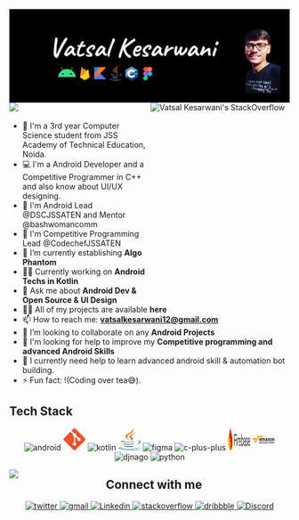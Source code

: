 <img align="center" src="https://github.com/plazzy99/plazzy99/blob/master/header.png" />

<a href="https://stackoverflow.com/users/12203379/vatsal-kesarwani?tab=profile">
<img align="right" alt="Vatsal Kesarwani's StackOverflow" src="https://github-readme-stackoverflow.vercel.app/?userID=12203379"  height="350px" width="250px" />
 </a>
<img src="https://komarev.com/ghpvc/?username=plazzy99&style=plastic"/>

- 🏫 I'm a 3rd year Computer Science student from JSS Academy of Technical Education, Noida.
- 💻 I'm a Android Developer and a Competitive Programmer in C++ and also know about UI/UX designing.
- 🥇 I'm Android Lead @DSCJSSATEN and Mentor @bashwomancomm
- 🏅 I'm Competitive Programming Lead @CodechefJSSATEN
- 🌱 I’m currently establishing **Algo Phantom**
- 👨‍💻 Currently working on **Android Techs in Kotlin**
- 💬 Ask me about **Android Dev & Open Source & UI Design**
- 👨‍💻 All of my projects are available **here**
- 📫 How to reach me: **vatsalkesarwani12@gmail.com**
- 👯 I’m looking to collaborate on any **Android Projects**
- 🤔 I'm looking for help to improve my **Competitive programming and advanced Android Skills**
- 🔭 I currently need help to learn advanced android skill & automation bot building.
- ⚡ Fun fact: !(Coding over tea😅).

## Tech Stack
<p align="center"><img src="https://raw.githubusercontent.com/gilbarbara/logos/master/logos/android-icon.svg" alt="android" width="40" height="40"/>
<img src="https://github.com/devicons/devicon/blob/master/icons/git/git-plain.svg" alt="git" width="40" height="40"/>
<img src="https://raw.githubusercontent.com/gilbarbara/logos/master/logos/kotlin.svg" alt="kotlin" widht="40" height="40" />
<img src="https://raw.githubusercontent.com/gilbarbara/logos/master/logos/java.svg" alt="java" width="40" height="40"/>
<img src="https://raw.githubusercontent.com/gilbarbara/logos/master/logos/figma.svg" alt="figma" width="40" height="40"/> 
<img src="https://raw.githubusercontent.com/gilbarbara/logos/master/logos/c-plusplus.svg" alt="c-plus-plus" width="40" height="40"/>
<img src="https://raw.githubusercontent.com/gilbarbara/logos/master/logos/firebase.svg" alt="Firebase" width="40" height="40"/>
<img src="https://github.com/devicons/devicon/blob/master/icons/amazonwebservices/amazonwebservices-original-wordmark.svg" alt="AWS" width="40" height="40"/>
<img src="https://github.com/gilbarbara/logos/blob/master/logos/django.svg" alt="djnago" width="40" height="40"/> 
<img src="https://github.com/gilbarbara/logos/blob/master/logos/python.svg" alt="python" width="40" height="40"/></p>

<img align="left" src="https://github-readme-stats.vercel.app/api?username=plazzy99&count_private=true&hide_border=false&show_icons=true" />

<h2 align="center" >Connect with me</h2>
<div align="center">
</a>
<a href="https://twitter.com/KesarwaniVatsal" target="_blank">
<img src=https://img.shields.io/badge/twitter-%2300acee.svg?&style=for-the-badge&logo=twitter&logoColor=white alt=twitter style="margin-bottom: 5px;" />
</a>
<a href="mailto:vatsalkesarwani12@gmail.com?hl=en" target="_blank">
<img src=https://img.shields.io/badge/gmail-%23DC493C.svg?&style=for-the-badge&logo=gmail&logoColor=white alt=gmail style="margin-bottom: 5px;" />
</a> 
<a href="https://www.linkedin.com/in/vatsal-kesarwani-4a3858171/" target="_blank">
<img src=https://img.shields.io/badge/linkedin-%231E77B5.svg?&style=for-the-badge&logo=linkedin&logoColor=white alt=Linkedin style="margin-bottom: 5px;" />
</a>
<a href="https://stackoverflow.com/users/12203379/" target="_blank">
<img src=https://img.shields.io/badge/stackoverflow-%23F28032.svg?&style=for-the-badge&logo=stackoverflow&logoColor=white alt=stackoverflow style="margin-bottom: 5px;" />
</a>
</a>
<a href="https://dribbble.com/plazzy99" target="_blank">
<img src=https://img.shields.io/badge/dribbble-%23EA4C89.svg?&style=for-the-badge&logo=dribbble&logoColor=white alt=dribbble style="margin-bottom: 5px;" />
</a>
<a href="https://discord.gg/DswQDgyF8a" target="_blank">
<img src=https://img.shields.io/badge/chat-on%20discord-brightgreen alt=Discord style="margin-bottom: 5px;" />
</a>
</div>
